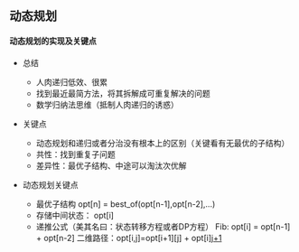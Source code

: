 ## 动态规划

#### 动态规划的实现及关键点

- 总结
    * 人肉递归低效、很累
    * 找到最近最简方法，将其拆解成可重复解决的问题
    * 数学归纳法思维（抵制人肉递归的诱惑）

- 关键点
    * 动态规划和递归或者分治没有根本上的区别（关键看有无最优的子结构）
    * 共性：找到重复子问题
    * 差异性：最优子结构、中途可以淘汰次优解
    
- 动态规划关键点
    * 最优子结构 opt[n] = best_of(opt[n-1],opt[n-2],...)
    * 存储中间状态： opt[i]
    * 递推公式（美其名曰：状态转移方程或者DP方程）
        Fib: opt[i] = opt[n-1] + opt[n-2]
        二维路径：opt[i,j]=opt[i+1][j] + opt[i][j+1](且判断a[i,j]是否空地) 
